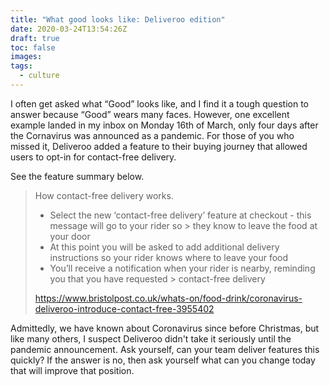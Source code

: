 ```yaml
---
title: "What good looks like: Deliveroo edition"
date: 2020-03-24T13:54:26Z
draft: true
toc: false
images:
tags:
  - culture
---
```


I often get asked what “Good” looks like, and I find it a tough question to answer because “Good” wears many faces. However, one excellent example landed in my inbox on Monday 16th of March, only four days after the Cornavirus was announced as a pandemic.
For those of you who missed it, Deliveroo added a feature to their buying journey that allowed users to opt-in for contact-free delivery. 

See the feature summary below.

> How contact-free delivery works.
> * Select the new ‘contact-free delivery’ feature at checkout - this message will go to your rider so > they know to leave the food at your door
> * At this point you will be asked to add additional delivery instructions so your rider knows where to leave your food
> * You’ll receive a notification when your rider is nearby, reminding you that you have requested > contact-free delivery
> 
> https://www.bristolpost.co.uk/whats-on/food-drink/coronavirus-deliveroo-introduce-contact-free-3955402

Admittedly, we have known about Coronavirus since before Christmas, but like many others, I suspect Deliveroo didn't take it seriously until the pandemic announcement.  Ask yourself, can your team deliver features this quickly? If the answer is no, then ask yourself what can you change today that will improve that position.
